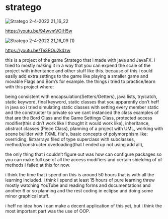# stratego

![Stratego 2-4-2022 21_16_22](https://user-images.githubusercontent.com/89782014/161397943-1968445b-f992-442a-bb0e-65a7286f9587.png)

https://youtu.be/94wvmVOIH5w

![Stratego 2-4-2022 21_16_09 (1)](https://user-images.githubusercontent.com/89782014/161397952-1074fe29-7b57-4e78-aa9f-4d43f20d6682.png)

https://youtu.be/Te3ROu2k4zw


this is a project of the game Stratego that i made with java and JavaFX. i tried to mostly making it in a way that you can expend the scale of the project with inheritance and other stuff like this. because of this i could easily add extra settings to the game like playing a smaller game and movable Flags and Bom’s for example. the things i tried to practice/learn with this project where:

being consistent with encapsulation(Setters/Getters),
java lists,
try/catch,
static keyword,
final keyword,
static classes that you apparently don’t heff in java so i tried simulating static classes with setting every member static and the constructer to private so we cant instanced the class examples of that are the Bord Class and the Game Settings Class,
protected access modifier(this didn’t work like I thought it would work like),
inheritance,
abstract classes (Piece Class),
planning of a project with UML,
working with scene builder with FXML file's,
basic concepts of polymorphism like: 
  overriding,
   list/arrays filed of type superclass with subclasses,
  method/constructer overloading(that I ended up not using add all),

the only thing that i couldn’t figure out was how can configure packages so you can make full use of all the access modifiers and certain shielding of of methods i failed at this for now.

i think the time that i spend on this is around 50 hours that is with all the learning included. i think i spend at least 15 hours of pure learning threw mostly watching YouTube and reading forms and documentations and another 6 or so planning and the rest coding in eclipse and doing some minor graphical stuff.

i heff no idea how i can make a decent application of this yet, but i think the most important part was the use of OOP.









